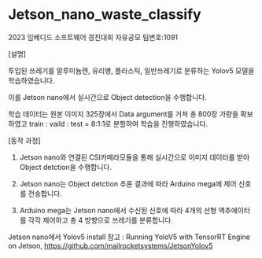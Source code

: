 # Jetson_nano_waste_classify
2023 임베디드 소프트웨어 경진대회 자유공모 팀번호:1091 

[설명]

투입된 쓰레기를 알루미늄캔, 유리병, 플라스틱, 일반쓰레기로 분류하는 Yolov5 모델을 학습하였습니다. 

이를 Jetson nano에서 실시간으로 Object detection을 수행합니다. 

학습 데이터는 원본 이미지 325장에서 Data argument를 거쳐 총 800장 가량을 확보하였고 train : vaild : test = 8:1:1로 분할하여 학습을 진행하였습니다. 

[동작 과정]

1. Jetson nano와 연결된 CSI카메라모듈을 통해 실시간으로 이미지 데이터를 받아 Object detction을 수행합니다. 

2. Jetson nano는 Object detction 추론 결과에 따라 Arduino mega에 제어 신호를 전송합니다.

3. Arduino mega는 Jetson nano에서 수신된 신호에 따라 4개의 선형 액추에이터를 각각 제어하고 총 4 방향으로 쓰레기를 분류합니다. 

Jetson nano에서 Yolov5 install 참고 : Running YoloV5 with TensorRT Engine on Jetson, https://github.com/mailrocketsystems/JetsonYolov5

